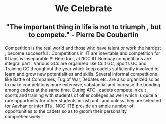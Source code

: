 # <p align = 'center' > We Celebrate
## <p align = 'center' > "The important thing in life is not to triumph , but to compete." - Pierre De Coubertin

Competition is the real world and those who have talent or work the hardest , become successful . Competitions in IIT are inevitable 
and competition for IITians is inseparable !!! Here too , at NCC IIT Bombay competitions are integral part . Various GCs are
organized like Cult GC, Sports GC and Training GC throughout the year which keep cadets sufficiently involved to learn and grow new
potentialities and skills. Several informal competitions like Battle of Companies, Tug of War, Debates etc. are also organized so as
to make competitions more extensive, substantial and increase the bonding among cadets at the same time. During ATC , cadets compete 
in cult , sports and training with students of other colleges as well which is quite a rare opportunity for other students in insti
until and unless they are selected for Aavhan or inter IITs . NCC IITB provide an ample number of opportunities to the cadets so as to
groom their personality comprehensively .
